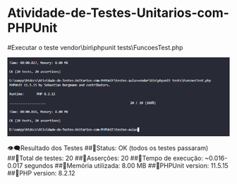 # Atividade-de-Testes-Unitarios-com-PHPUnit
#Executar o teste
vendor\bin\phpunit tests\FuncoesTest.php

<p align="center">
<img src="https://github.com/JohnnyMatheus/Atividade-de-Testes-Unitarios-com-PHPUnit/blob/main/image.png"/>
</p>


👁️‍🗨️Resultado dos Testes
##🔸Status: OK (todos os testes passaram)
##🔸Total de testes: 20
##🔸Asserções: 20
##🔸Tempo de execução: ~0.016-0.017 segundos
##🔸Memória utilizada: 8.00 MB
##🔸PHPUnit version: 11.5.15
##🔸PHP version: 8.2.12